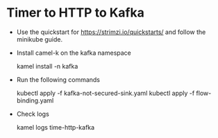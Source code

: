 # Timer to HTTP to Kafka

- Use the quickstart for https://strimzi.io/quickstarts/ and follow the minikube guide.

- Install camel-k on the kafka namespace

	kamel install -n kafka

- Run the following commands

	kubectl apply -f kafka-not-secured-sink.yaml
	kubectl apply -f flow-binding.yaml

- Check logs

	kamel logs time-http-kafka
